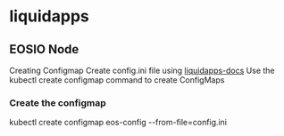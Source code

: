 # liquidapps

## EOSIO Node
Creating Configmap 
Create config.ini file using [liquidapps-docs](https://docs.liquidapps.io/en/v2.0/dsps/eosio-node.html#configuration)
Use the kubectl create configmap command to create ConfigMaps
### Create the configmap
kubectl create configmap eos-config --from-file=config.ini
